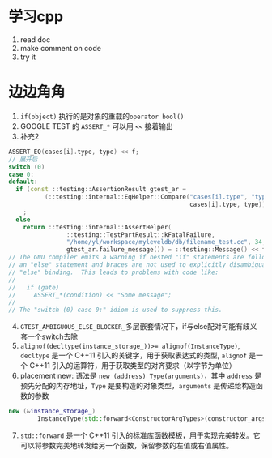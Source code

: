 # 学习cpp
1. read doc
2. make comment on code
3. try it


# 边边角角
1. `if(object)` 执行的是对象的重载的`operator bool()`
2. GOOGLE TEST 的 `ASSERT_*` 可以用 `<<` 接着输出
3. 补充2

```cpp
ASSERT_EQ(cases[i].type, type) << f;
// 展开后
switch (0)
case 0:
default:
  if (const ::testing::AssertionResult gtest_ar =
          (::testing::internal::EqHelper::Compare("cases[i].type", "type",
                                                  cases[i].type, type)))
    ;
  else
    return ::testing::internal::AssertHelper(
                ::testing::TestPartResult::kFatalFailure,
                "/home/yl/workspace/myleveldb/db/filename_test.cc", 34,
                gtest_ar.failure_message()) = ::testing::Message() << f;
// The GNU compiler emits a warning if nested "if" statements are followed by
// an "else" statement and braces are not used to explicitly disambiguate the
// "else" binding.  This leads to problems with code like:
//
//   if (gate)
//     ASSERT_*(condition) << "Some message";
//
// The "switch (0) case 0:" idiom is used to suppress this.
```

4. `GTEST_AMBIGUOUS_ELSE_BLOCKER_`多层嵌套情况下，if与else配对可能有歧义 套一个switch去除
5. `alignof(decltype(instance_storage_))>= alignof(InstanceType)`, `decltype` 是一个 C++11 引入的关键字，用于获取表达式的类型, `alignof` 是一个 C++11 引入的运算符，用于获取类型的对齐要求（以字节为单位）
6. placement new: 语法是 `new (address) Type(arguments)`，其中 `address` 是预先分配的内存地址，`Type` 是要构造的对象类型，`arguments` 是传递给构造函数的参数

```cpp
new (&instance_storage_)
        InstanceType(std::forward<ConstructorArgTypes>(constructor_args)...);
```

7. `std::forward` 是一个 C++11 引入的标准库函数模板，用于实现完美转发。它可以将参数完美地转发给另一个函数，保留参数的左值或右值属性。